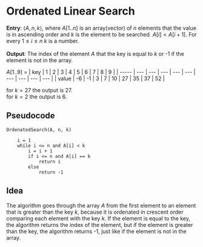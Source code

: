 # Ordenated Linear Search

**Entry**: $\langle A, n, k \rangle$, where $A\left[1..n\right]$ is an array(vector) of $n$ elements that the value is in ascending order and $k$ is the element to be searched. $A\left[i\right] < A[i + 1]$. For every $1 \leq i \leq n$ $k$ is a number.\
\
**Output**: The index of the element $A$ that the key is equal to $k$ or -1 if the element is not in the array.

$A\left[1..9\right]$ =
 | key   | 1   | 2   | 3   | 4   | 5   | 6   | 7   | 8   | 9   |
 | ----- | --- | --- | --- | --- | --- | --- | --- | --- | --- |
 | value | -6  | -1  | 3   | 7   | 10  | 27  | 35  | 37  | 52  |

for $k = 27$ the output is 27.\
for $k = 2$ the output is 6.

## Pseudocode

```pseudocode
OrdenatedSearch(A, n, k)
	
	i = 1
	while i <= n and A[i] < k
		i = i + 1
		if i <= n and A[i] == k
			return i
		else
			return -1
```	

## Idea

The algorithm goes through the array $A$ from the first element to an element that is greater than the key $k$, because it is ordenated in crescent order comparing each element with the key $k$. If the element is equal to the key, the algorithm returns the index of the element, but if the element is greater than the key, the algorithm returns -1, just like if the element is not in the array.